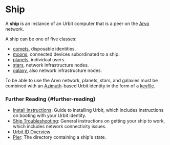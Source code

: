 # Ship

A **ship** is an instance of an Urbit computer that is a peer on the [Arvo](arvo.md) network.

A ship can be one of five classes:

- [comets](comet.md), disposable identities.
- [moons](moon.md), connected devices subordinated to a ship.
- [planets](planet.md), individual users.
- [stars](star.md), network infrastructure nodes.
- [galaxy](galaxy.md), also network infrastructure nodes.

To be able to use the Arvo network, planets, stars, and galaxies must be combined with an [Azimuth](azimuth.md)-based Urbit identity in the form of a [keyfile](keyfile.md).

### Further Reading {#further-reading}

- [Install instructions](../manual/getting-started): Guide to installing Urbit, which includes instructions on booting with your Urbit identity.
- [Ship Troubleshooting](../manual/os/ship-troubleshooting.md): General instructions on getting your ship to work, which includes network connectivity issues.
- [Urbit ID Overview](../urbit-id/README.md)
- [Pier](pier.md): The directory containing a ship's state.
